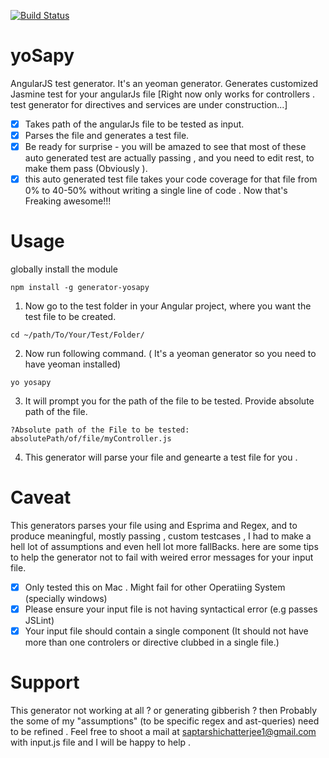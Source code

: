 [![Build Status](https://travis-ci.org/sap9433/yoSapy.svg?branch=master)](https://travis-ci.org/sap9433/yoSapy)
# yoSapy
AngularJS test generator. It's an yeoman generator. Generates customized Jasmine test for your angularJs file [Right now only works for controllers . test generator for directives and services are under construction...]

- [x] Takes path of the angularJs file to be tested as input.
- [x] Parses the file and generates a test file.
- [x] Be ready for surprise - you will be amazed to see that most of these auto generated test are actually passing , 
  and you need to edit rest, to make them pass (Obviously ).
- [x] this auto generated test file takes your code coverage for that file from 0% to 40-50% without writing a single line of code . Now that's Freaking awesome!!!

# Usage
globally install the module 
```
npm install -g generator-yosapy
````
1) Now go to the test folder in your Angular project, where you want the test file to be created. 
````
cd ~/path/To/Your/Test/Folder/
`````
2) Now run following command. ( It's a yeoman generator so you need to have yeoman installed)
```
yo yosapy
```
3) It will prompt you for the path of the file to be tested. Provide absolute path of the file.
  ```
  ?Absolute path of the File to be tested: absolutePath/of/file/myController.js
  ```
4) This generator will parse your file and genearte a test file for you .

# Caveat

This generators parses your file using and Esprima and Regex, and to produce meaningful, mostly passing , custom testcases , I had to make a hell lot of assumptions and even hell lot more fallBacks. here are some tips to help the generator not to fail with weired error messages for your input file.

- [x] Only tested this on Mac . Might fail for other Operatiing System (specially windows)
- [x] Please ensure your input file is not having syntactical error (e.g passes JSLint)
- [x] Your input file should contain a single component (It should not have more than one controlers or directive clubbed in a single file.)

# Support

This generator not working at all ? or generating gibberish ? then Probably the some of my "assumptions" (to be specific regex and ast-queries) need to be refined . Feel free to shoot a mail at saptarshichatterjee1@gmail.com with input.js file and I will be happy to help .


